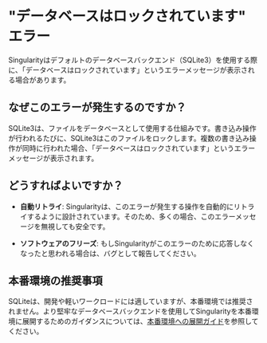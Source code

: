 # "データベースはロックされています" エラー

Singularityはデフォルトのデータベースバックエンド（SQLite3）を使用する際に、「データベースはロックされています」というエラーメッセージが表示される場合があります。

## なぜこのエラーが発生するのですか？

SQLite3は、ファイルをデータベースとして使用する仕組みです。書き込み操作が行われるたびに、SQLite3はこのファイルをロックします。複数の書き込み操作が同時に行われた場合、「データベースはロックされています」というエラーメッセージが表示されます。

## どうすればよいですか？

- **自動リトライ**: Singularityは、このエラーが発生する操作を自動的にリトライするように設計されています。そのため、多くの場合、このエラーメッセージを無視しても安全です。

- **ソフトウェアのフリーズ**: もしSingularityがこのエラーのために応答しなくなったと思われる場合は、バグとして報告してください。

## 本番環境の推奨事項

SQLiteは、開発や軽いワークロードには適していますが、本番環境では推奨されません。より堅牢なデータベースバックエンドを使用してSingularityを本番環境に展開するためのガイダンスについては、[本番環境への展開ガイド](../installation/deploy-to-production.md "Deploying Singularity to Production")を参照してください。